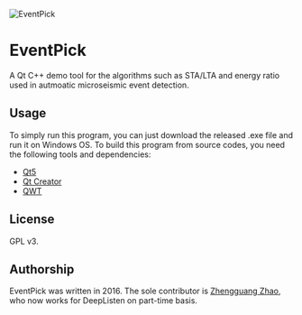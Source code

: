 ![EventPick](https://github.com/uqzzhao/EventPick/blob/master/examples/eventpick.png)

# EventPick
A Qt C++ demo tool for the algorithms such as STA/LTA and energy ratio used in autmoatic microseismic event detection. 

## Usage
To simply run this program, you can just download the released .exe file and run it on Windows OS.
To build this program from source codes, you need the following tools and dependencies:
* [Qt5](https://www.qt.io/)
* [Qt Creator](https://www.qt.io/)
* [QWT](https://sourceforge.net/projects/qwt/)  

## License
GPL v3.

## Authorship
EventPick was written in 2016. The sole contributor is [Zhengguang Zhao](https://www.researchgate.net/profile/Zhengguang_Zhao2), who now works for DeepListen on part-time basis.
